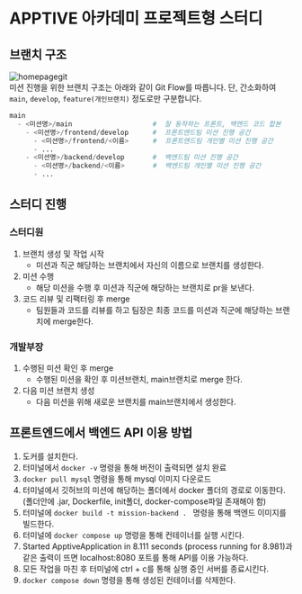 # APPTIVE 아카데미 프로젝트형 스터디

## 브랜치 구조
![homepagegit](https://github.com/ApptiveDev/apptive-20th-academy-project/assets/64734115/afffd8b1-35bc-4f45-9b68-861c70ba381e)  
미션 진행을 위한 브랜치 구조는 아래와 같이 Git Flow를 따릅니다. 단, 간소화하여 `main`, `develop`, `feature(개인브랜치)` 정도로만 구분합니다.
```python
main
  - <미션명>/main                    #  잘 동작하는 프론트, 백엔드 코드 합본
    - <미션명>/frontend/develop      #  프론트엔드팀 미션 진행 공간
      - <미션명>/frontend/<이름>      #  프론트엔드팀 개인별 미션 진행 공간
      - ...
    - <미션명>/backend/develop       #  백엔드팀 미션 진행 공간
      - <미션명>/backend/<이름>       #  백엔드팀 개인별 미션 진행 공간
      - ...
```
## 스터디 진행
### 스터디원
1. 브랜치 생성 및 작업 시작
    - 미션과 직군 해당하는 브랜치에서 자신의 이름으로 브랜치를 생성한다.
2. 미션 수행
    - 해당 미션을 수행 후 미션과 직군에 해당하는 브랜치로 pr을 보낸다.  
3. 코드 리뷰 및 리팩터링 후 merge
   - 팀원들과 코드를 리뷰를 하고 팀장은 최종 코드를 미션과 직군에 해당하는 브랜치에 merge한다.
### 개발부장
1. 수행된 미션 확인 후 merge
    - 수행된 미션을 확인 후 미션브랜치, main브랜치로 merge 한다.
2. 다음 미션 브랜치 생성
   - 다음 미션을 위해 새로운 브랜치를 main브랜치에서 생성한다.

## 프론트엔드에서 백엔드 API 이용 방법
1. 도커를 설치한다.
2. 터미널에서 ```docker -v``` 명령을 통해 버전이 출력되면 설치 완료
3. ```docker pull mysql``` 명령을 통해 mysql 이미지 다운로드
4. 터미널에서 깃허브의 미션에 해당하는 폴더에서 docker 폴더의 경로로 이동한다. (폴더안에 .jar, Dockerfile, init폴더, docker-compose파일 존재해야 함)
5. 터미널에 ```docker build -t mission-backend . ``` 명령을 통해 백엔드 이미지를 빌드한다.
6. 터미널에 ```docker compose up``` 명령을 통해 컨테이너를 실행 시킨다.
7. Started ApptiveApplication in 8.111 seconds (process running for 8.981)과 같은 출력이 뜨면 localhost:8080 포트를 통해 API를 이용 가능하다.
8. 모든 작업을 마친 후 터미널에 ctrl + c를 통해 실행 중인 서버를 종료시킨다.
9. ```docker compose down``` 명령을 통해 생성된 컨테이너를 삭제한다.
